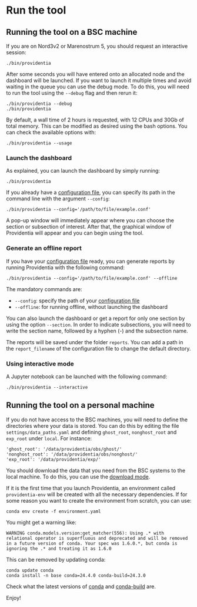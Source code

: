 # Run the tool

## Running the tool on a BSC machine

If you are on Nord3v2 or Marenostrum 5, you should request an interactive session:

```
./bin/providentia
``` 

After some seconds you will have entered onto an allocated node and the dashboard will be launched. If you want to launch it multiple times and avoid waiting in the queue you can use the debug mode. To do this, you will need to run the tool using the `--debug` flag and then rerun it:

```
./bin/providentia --debug
./bin/providentia
```

By default, a wall time of 2 hours is requested, with 12 CPUs and 30Gb of total memory. This can be modified as desired using the bash options. You can check the available options with:

```
./bin/providentia --usage
``` 

### Launch the dashboard

As explained, you can launch the dashboard by simply running:

```
./bin/providentia
```

If you already have a [configuration file](Configuration-files), you can specify its path in the command line with the argument `--config`:

```
./bin/providentia --config='/path/to/file/example.conf'
```

A pop-up window will immediately appear where you can choose the section or subsection of interest. After that, the graphical window of Providentia will appear and you can begin using the tool. 

### Generate an offline report

If you have your [configuration file](Configuration-files) ready, you can generate reports by running Providentia with the following command:

```
./bin/providentia --config='/path/to/file/example.conf' --offline
```

The mandatory commands are:

* `--config`: specify the path of your [configuration file](Configuration-files)
* `--offline`: for running offline, without launching the dashboard

You can also launch the dashboard or get a report for only one section by using the option  `--section`. In order to indicate subsections, you will need to write the section name, followed by a hyphen (-) and the subsection name.

The reports will be saved under the folder `reports`. You can add a path in the `report_filename` of the configuration file to change the default directory.

### Using interactive mode

A Jupyter notebook can be launched with the following command:
```
./bin/providentia --interactive
```        

## Running the tool on a personal machine

If you do not have access to the BSC machines, you will need to define the directories where your data is stored. You can do this by editing the file `settings/data_paths.yaml` and defining `ghost_root`, `nonghost_root` and `exp_root` under `local`. For instance:

```
'ghost_root': '/data/providentia/obs/ghost/'
'nonghost_root': '/data/providentia/obs/nonghost/'
'exp_root': '/data/providentia/exp/'
```

You should download the data that you need from the BSC systems to the local machine. To do this, you can use the [download mode](Download).

If it is the first time that you launch Providentia, an environment called `providentia-env` will be created with all the necessary dependencies. If for some reason you want to create the environment from scratch, you can use:

```
conda env create -f environment.yaml
```

You might get a warning like:

```
WARNING conda.models.version:get_matcher(556): Using .* with relational operator is superfluous and deprecated and will be removed in a future version of conda. Your spec was 1.6.0.*, but conda is ignoring the .* and treating it as 1.6.0
```

This can be removed by updating conda:

```
conda update conda
conda install -n base conda=24.4.0 conda-build=24.3.0
```

Check what the latest versions of [conda](https://github.com/conda/conda/releases) and [conda-build](https://github.com/conda/conda-build/releases) are.

Enjoy!